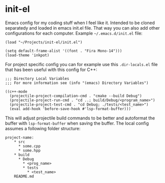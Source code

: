 # init-el

Emacs config for my coding stuff when I feel like it. Intended to be cloned separatedy and loaded in emacs init.el file. That way you can also add other configurations for each computer. Example `~/.emacs.d/init.el` file:
```
(load "~/Projects/init-el/init.el")

(setq default-frame-alist '((font . "Fira Mono-14")))
(load-theme 'inkpot)
```

For project specific config you can for example use this `.dir-locals.el` file that has been useful with this config for C++:
```
;;; Directory Local Variables
;;; For more information see (info "(emacs) Directory Variables")

((c++-mode
  (projectile-project-compilation-cmd . "cmake --build Debug")
  (projectile-project-run-cmd . "cd ..; build/Debug/<program_name>")
  (projectile-project-test-cmd . "cd Debug; ./tests/<test_name>")
  (eval add-hook 'before-save-hook #'lsp-format-buffer)))

```
This will adjust projectile build commands to be better and autoformat the buffer with `lsp-format-buffer` when saving the buffer.
The local config assumes a following folder structure:
```
project-name:
    * src
      * some.cpp
      * some.hpp
    * build
      * Debug
        * <prog_name>
        * tests
          * <test_name>
    README.md
```

